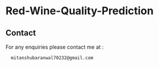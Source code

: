 # Red-Wine-Quality-Prediction

## Contact
For any enquiries please contact me at :
      
      mitanshubaranwal70232@gmail.com
      
